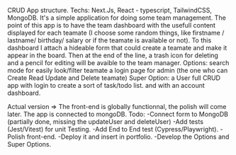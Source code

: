 
CRUD App structure. Techs: Next.Js, React - typescript, TailwindCSS, MongoDB.
It's a simple application for doing some team management.
The point of this app is to have the team dashboard with the usefull content displayed for each teamate (I choose some random things, like firstname / lastname/ birthday/ salary or if the teamate is available or not).
To this dashboard I attach a hideable form that could create a teamate and make it appear in the board.
Then at the end of the line, a trash icon for deleting and a pencil for editing will be avaible to the team manager.
Options:
search mode for easily look/filter teamate
a login page for admin (the one who can Create Read Update and Delete teamate)
Super Option:
a User full CRUD app with login to create a sort of task/todo list. and with an account dashboard.

Actual version => The front-end is globally functionnal, the polish will come later. The app is connected to mongoDB.
Todo:
-Connect form to MongoDB (partially done, missing the updateUser and deleteUser)
-Add tests (Jest/Vitest) for unit Testing.
-Add End to End test (Cypress/Playwright).
-Polish front-end.
-Deploy it and insert in portfolio.
-Develop the Options and Super Options.

